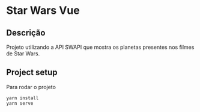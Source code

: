# Star Wars Vue

## Descrição

Projeto utilizando a API SWAPI que mostra os planetas presentes nos filmes de Star Wars.

## Project setup

Para rodar o projeto

```
yarn install
yarn serve
```
